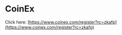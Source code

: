 # CoinEx

Click here: [https://www.coinex.com/register?rc=zkafp](https://www.coinex.com/register?rc=zkafp)
